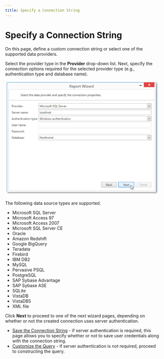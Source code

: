 ```yaml
---
title: Specify a Connection String
---
```

# Specify a Connection String
On this page, define a custom connection string or select one of the supported data providers.

Select the provider type in the **Provider** drop-down list. Next, specify the connection options required for the selected provider type (e.g., authentication type and database name).

![WPDDesigner_ReportWizard_SpecifyConnectionString](../../../../../../images/img122000.png)

The following data source types are supported.
* Microsoft SQL Server
* Microsoft Access 97
* Microsoft Access 2007
* Microsoft SQL Server CE
* Oracle
* Amazon Redshift
* Google BigQuery
* Teradata
* Firebird
* IBM DB2
* MySQL
* Pervasive PSQL
* PostgreSQL
* SAP Sybase Advantage
* SAP Sybase ASE
* SQLite
* VistaDB
* VistaDB5
* XML file

Click **Next** to proceed to one of the next wizard pages, depending on whether or not the created connection uses server authentication.
* [Save the Connection String](save-the-connection-string.md) - if server authentication is required, this page allows you to specify whether or not to save user credentials along with the connection string.
* [Customize the Query](customize-the-query.md) - if server authentication is not required, proceed to constructing the query.